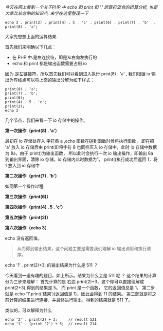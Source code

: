 *今天在网上看到一个关于PHP 中 echo 和 print 和 '.' 运算符混合的运算分析, 也是大家比较忽略的知识点, 末学在这里整理一下*

```
echo 3 . print(2) . print(4) . 5 . 'c' . print(6) . print(7) . 'b'  . print(8) . 'a';
```

大家先想想上面的运算结果.

首先我们来明确以下几点：

* 在 PHP 中.是左连接符，即是从右向左执行的
* echo 和 print 都是输出函数需要占用 io

因为.是左链接符，所以首先我们可以看到进入执行 print(8) . 'a' , 我们根据 io 输出为界线点可以将上面的输出分解为如下样式：

```
print(8) . 'a';
print(7) . 'b';
print(6);
print(4) . 5 . 'c';
print(2);
echo 3
```

几个节点，我们来看一下 io 存储中的操作。

**第一次操作（print(8) . 'a'）**

最初在 io 存储处存入 字符串 a ,echo 函数在碰到函数时候将执行函数，
即在把 'a' 放入 io 存储后由 print(8)将字符 8 也同样压入 io 存储中，此时 io 存储中数据为 8a，由于 print()为输出函数，
所以此时会执行一次 io 输出操作，即输出 8a 到输出界面，清除 io 存储，io 存储内此时数据为”，
print()执行成功后返回 1，将 1 放入到 io 存储中

**第二次操作（print(7) . 'b'）**

如同第一个操作过程

**第三次操作（print(6)）**

**第四次操作（print(4) . 5 . 'c'）**

**第五次操作（print(2)）**

**第六次操作（echo 3）**

echo 没有返回值。

>从而得到输出结果，这个问题主要是需要我们理解 io 输出调用和执行顺序。

echo '1' . print(2)+3; 的输出结果为什么是 511 ？

今天看到一道有趣的题目，如上所示。结果为什么会是 511 呢 ？ 
这个结果的计算分为三步来理解： 
首先计算的是 右边 print(2)+3，这个你可以直接理解成 print(2+3),得到的结果是 5。
而 print 是一个函数， 它的返回值总是 1。 第二步就是 echo ‘1’.print(‘结果’)(返回值是 1)，因此会得到 11 的结果。 
第三部就是将之前计算的结果进行连接，并最终进行输出，得到的结果就是 511 了。 

类似的，可以解释为什么 

```
echo '2' . print(2) + 3;     // result 521 
echo '1' . (print '2') + 3;  // result 214
```
